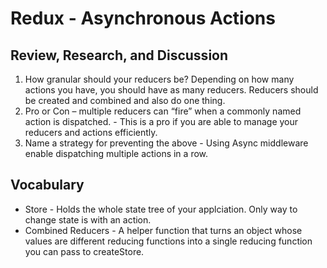 # Redux - Asynchronous Actions

## Review, Research, and Discussion 
1. How granular should your reducers be? Depending on how many actions you have, you should have as many reducers. Reducers should be created and combined and also do one thing.
2. Pro or Con – multiple reducers can “fire” when a commonly named action is dispatched. - This is a pro if you are able to manage your reducers and actions efficiently.
3. Name a strategy for preventing the above - Using Async middleware enable dispatching multiple actions in a row.

## Vocabulary 
- Store - Holds the whole state tree of your applciation. Only way to change state is with an action.
- Combined Reducers - A helper function that turns an object whose values are different reducing functions into a single reducing function you can pass to createStore.